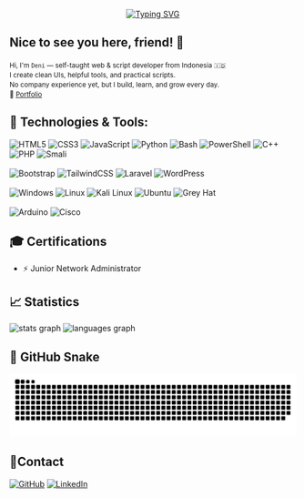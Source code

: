 <div align="center">
  
[![Typing SVG](https://readme-typing-svg.demolab.com?font=Fira+Code&weight=600&size=40&letterSpacing=1&pause=1000&color=7962F7&center=true&vCenter=true&width=435&lines=print(%22Denoyey%22))](https://git.io/typing-svg)

</div>

## Nice to see you here, friend! 👋
<small>
Hi, I'm <code>Deni</code> — self-taught web & script developer from Indonesia  🇮🇩 <br>
I create clean UIs, helpful tools, and practical scripts. <br>
No company experience yet, but I build, learn, and grow every day. <br>
🔗 <a href="https://denisetiawanpratama-dev.netlify.app" target="__blank">Portfolio</a>
</small>

## 🤖 Technologies & Tools:
![HTML5](https://img.shields.io/badge/html5-%23E34F26.svg?style=for-the-badge&logo=html5&logoColor=white)
![CSS3](https://img.shields.io/badge/css3-%231572B6.svg?style=for-the-badge&logo=css3&logoColor=white)
![JavaScript](https://img.shields.io/badge/javascript-%23323330.svg?style=for-the-badge&logo=javascript&logoColor=%23F7DF1E)
![Python](https://img.shields.io/badge/python-3670A0?style=for-the-badge&logo=python&logoColor=ffdd54)
![Bash](https://img.shields.io/badge/Bash-121011?style=for-the-badge&logo=gnu-bash&logoColor=white)
![PowerShell](https://img.shields.io/badge/PowerShell-%235391FE.svg?style=for-the-badge&logo=powershell&logoColor=white)
![C++](https://img.shields.io/badge/c++-%2300599C.svg?style=for-the-badge&logo=c%2B%2B&logoColor=white)
![PHP](https://img.shields.io/badge/php-%23777BB4.svg?style=for-the-badge&logo=php&logoColor=white)
![Smali](https://img.shields.io/badge/Smali-assembly-blue?style=for-the-badge&logo=android&logoColor=white)
<br>
<br>
![Bootstrap](https://img.shields.io/badge/bootstrap-%238511FA.svg?style=for-the-badge&logo=bootstrap&logoColor=white)
![TailwindCSS](https://img.shields.io/badge/tailwindcss-%2338B2AC.svg?style=for-the-badge&logo=tailwind-css&logoColor=white)
![Laravel](https://img.shields.io/badge/Laravel-%23FF2D20.svg?style=for-the-badge&logo=laravel&logoColor=white)
![WordPress](https://img.shields.io/badge/WordPress-%23117AC9.svg?style=for-the-badge&logo=WordPress&logoColor=white)
<br>
<br>
![Windows](https://img.shields.io/badge/Windows-0078D6?style=for-the-badge&logo=windows&logoColor=white)
![Linux](https://img.shields.io/badge/Linux-FCC624?style=for-the-badge&logo=linux&logoColor=black)
![Kali Linux](https://img.shields.io/badge/Kali%20Linux-557C94?style=for-the-badge&logo=kalilinux&logoColor=white)
![Ubuntu](https://img.shields.io/badge/Ubuntu-E95420?style=for-the-badge&logo=ubuntu&logoColor=white)
![Grey Hat](https://img.shields.io/badge/🎩-Grey%20Hat-6e6e6e?style=for-the-badge&logo=hat&logoColor=white)
<br>
<br>
![Arduino](https://img.shields.io/badge/-Arduino-00979D?style=for-the-badge&logo=Arduino&logoColor=white)
![Cisco](https://img.shields.io/badge/cisco-%23049fd9.svg?style=for-the-badge&logo=cisco&logoColor=black)

## 🎓 Certifications
- ⚡ Junior Network Administrator

## 📈 Statistics

<div align="left">
  <img src="https://github-readme-stats.vercel.app/api?username=denoyey&hide_title=false&hide_rank=false&show_icons=true&include_all_commits=true&count_private=true&disable_animations=false&theme=dracula&locale=en&hide_border=false" height="150" alt="stats graph"  />
  <img src="https://github-readme-stats.vercel.app/api/top-langs?username=denoyey&locale=en&hide_title=false&layout=compact&card_width=320&langs_count=5&theme=dracula&hide_border=false" height="150" alt="languages graph"  />
</div>

## 🐍 GitHub Snake

<div align="left">
  <img src="https://github.com/denoyey/denoyey/blob/output/github-snake-dark.svg" alt="snake animation" />
</div>

## 📱Contact

[![GitHub](https://img.shields.io/badge/GitHub-181717?style=for-the-badge&logo=github&logoColor=white)](https://github.com/denoyey)
[![LinkedIn](https://img.shields.io/badge/LinkedIn-0A66C2?style=for-the-badge&logo=linkedin&logoColor=white)](https://linkedin.com/in/denisetiawanpratama)

